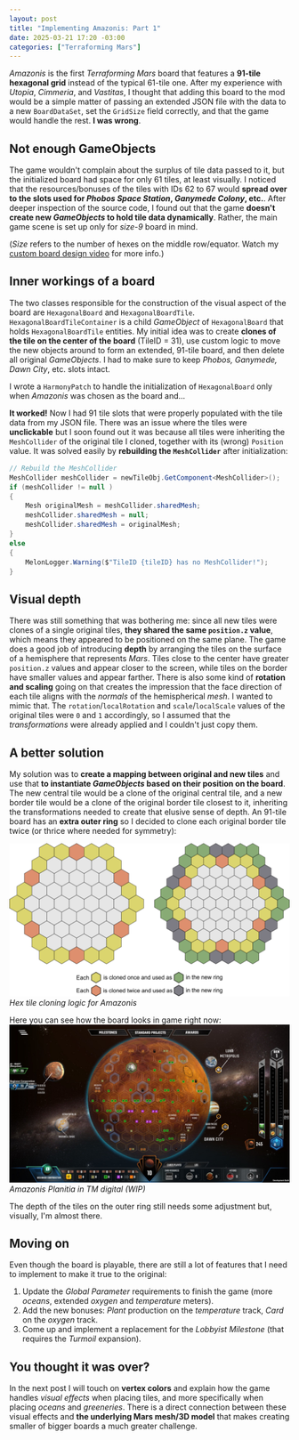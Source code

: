```yaml
---
layout: post
title: "Implementing Amazonis: Part 1"
date: 2025-03-21 17:20 -03:00
categories: ["Terraforming Mars"]
---
```


*Amazonis* is the first *Terraforming Mars* board that features a **91-tile hexagonal grid** instead of the typical 61-tile one. After my experience with *Utopia*, *Cimmeria*, and *Vastitas*, I thought that adding this board to the mod would be a simple matter of passing an extended JSON file with the data to a new `BoardDataSet`, set the `GridSize` field correctly, and that the game would handle the rest. **I was wrong**.

## Not enough GameObjects
The game wouldn't complain about the surplus of tile data passed to it, but the initialized board had space for only 61 tiles, at least visually. I noticed that the resources/bonuses of the tiles with IDs 62 to 67 would **spread over to the slots used for *Phobos Space Station*, *Ganymede Colony*, etc.**. After deeper inspection of the source code, I found out that the game **doesn't create new *GameObjects* to hold tile data dynamically**. Rather, the main game scene is set up only for *size-9* board in mind.

(*Size* refers to the number of hexes on the middle row/equator. Watch my [custom board design video](https://youtu.be/oRsXJ-rWG3s) for more info.)

## Inner workings of a board
The two classes responsible for the construction of the visual aspect of the board are `HexagonalBoard` and `HexagonalBoardTile`. `HexagonalBoardTileContainer` is a child *GameObject* of `HexagonalBoard` that holds `HexagonalBoardTile` entities. My initial idea was to create **clones of the tile on the center of the board** (TileID = 31), use custom logic to move the new objects around to form an extended, 91-tile board, and then delete all original *GameObjects*. I had to make sure to keep *Phobos, Ganymede, Dawn City*, etc. slots intact.

I wrote a `HarmonyPatch` to handle the initialization of `HexagonalBoard` only when *Amazonis* was chosen as the board and...

**It worked!** Now I had 91 tile slots that were properly populated with the tile data from my JSON file. There was an issue where the tiles were **unclickable** but I soon found out it was because all tiles were inheriting the `MeshCollider` of the original tile I cloned, together with its (wrong) `Position` value. It was solved easily by **rebuilding the `MeshCollider`** after initialization:
```csharp
// Rebuild the MeshCollider
MeshCollider meshCollider = newTileObj.GetComponent<MeshCollider>();
if (meshCollider != null )
{
    Mesh originalMesh = meshCollider.sharedMesh;
    meshCollider.sharedMesh = null;
    meshCollider.sharedMesh = originalMesh;
}
else
{
    MelonLogger.Warning($"TileID {tileID} has no MeshCollider!");
}
```

## Visual depth
There was still something that was bothering me: since all new tiles were clones of a single original tiles, **they shared the same `position.z` value**, which means they appeared to be positioned on the same plane. The game does a good job of introducing **depth** by arranging the tiles on the surface of a hemisphere that represents *Mars*. Tiles close to the center have greater `position.z` values and appear closer to the screen, while tiles on the border have smaller values and appear farther. There is also some kind of **rotation and scaling** going on that creates the impression that the face direction of each tile aligns with the *normals* of the hemispherical *mesh*. I wanted to mimic that. The `rotation`/`localRotation` and `scale`/`localScale` values of the original tiles were `0` and `1` accordingly, so I assumed that the *transformations* were already applied and I couldn't just copy them.

## A better solution
My solution was to **create a mapping between original and new tiles** and use that **to instantiate *GameObjects* based on their position on the board**. The new central tile would be a clone of the original central tile, and a new border tile would be a clone of the original border tile closest to it, inheriting the transformations needed to create that elusive sense of depth. An 91-tile board has an **extra outer ring** so I decided to clone each original border tile twice (or thrice where needed for symmetry):

![Amazonis HexTile Cloning Logic](/assets/images/amazonis_board_tile_cloning.png)
*Hex tile cloning logic for Amazonis*

Here you can see how the board looks in game right now:
![MichuMod: Amazonis Board](/assets/images/michumod_amazonis_board_wip.jpg)
*Amazonis Planitia in TM digital (WIP)*

The depth of the tiles on the outer ring still needs some adjustment but, visually, I'm almost there.

## Moving on
Even though the board is playable, there are still a lot of features that I need to implement to make it true to the original:
1. Update the *Global Parameter* requirements to finish the game (more *oceans*, extended *oxygen* and *temperature* meters).
2. Add the new bonuses: *Plant* production on the *temperature* track, *Card* on the *oxygen* track.
3. Come up and implement a replacement for the *Lobbyist* *Milestone* (that requires the *Turmoil* expansion).

## You thought it was over?
In the next post I will touch on **vertex colors** and explain how the game handles *visual effects* when placing tiles, and more specifically when placing *oceans* and *greeneries*. There is a direct connection between these visual effects and **the underlying Mars mesh/3D model** that makes creating smaller of bigger boards a much greater challenge.